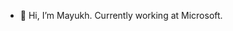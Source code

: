 - 👋 Hi, I’m Mayukh. Currently working at Microsoft.
<!---
mayukh-ms/mayukh-ms is a ✨ special ✨ repository because its `README.md` (this file) appears on your GitHub profile.
You can click the Preview link to take a look at your changes.
--->

